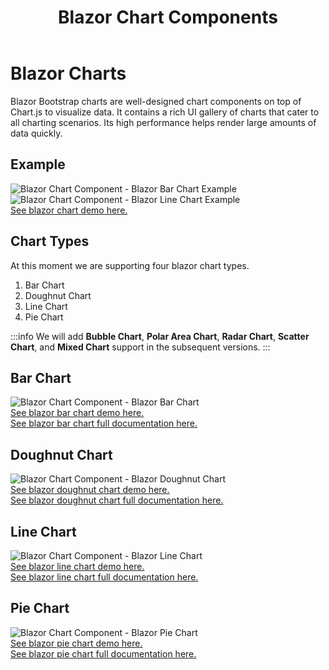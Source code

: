 ﻿---
title: Blazor Chart Components
description: Blazor Bootstrap charts are well-designed chart components on top of Chart.js to visualize data. It contains a rich UI gallery of charts that cater to all charting scenarios. Its high performance helps render large amounts of data quickly.
image: https://i.imgur.com/ATtFiUZ.png

sidebar_label: Charts
sidebar_position: 8
---

# Blazor Charts

Blazor Bootstrap charts are well-designed chart components on top of Chart.js to visualize data. It contains a rich UI gallery of charts that cater to all charting scenarios. Its high performance helps render large amounts of data quickly.

## Example

<img src="https://i.imgur.com/JLV7oss.png" alt="Blazor Chart Component - Blazor Bar Chart Example" />
<br />
<img src="https://i.imgur.com/CzdXpqr.png" alt="Blazor Chart Component - Blazor Line Chart Example" />
<br />
<a href="https://demos.blazorbootstrap.com/charts#bar-chart">See blazor chart demo here.</a>

## Chart Types

At this moment we are supporting four blazor chart types.
1. Bar Chart
1. Doughnut Chart
1. Line Chart
1. Pie Chart

:::info
We will add **Bubble Chart**, **Polar Area Chart**, **Radar Chart**, **Scatter Chart**, and **Mixed Chart** support in the subsequent versions.
:::

## Bar Chart

<img src="https://i.imgur.com/ATtFiUZ.png" alt="Blazor Chart Component - Blazor Bar Chart" />
<br />
<a href="https://demos.blazorbootstrap.com/charts#bar-chart">See blazor bar chart demo here.</a>
<br />
<a href="/docs/data-visualization/bar-chart">See blazor bar chart full documentation here.</a>

## Doughnut Chart

<img src="https://i.imgur.com/HV3pxA3.png" alt="Blazor Chart Component - Blazor Doughnut Chart" />
<br />
<a href="https://demos.blazorbootstrap.com/charts#doughnut-chart">See blazor doughnut chart demo here.</a>
<br />
<a href="/docs/data-visualization/doughnut-chart">See blazor doughnut chart full documentation here.</a>

## Line Chart

<img src="https://i.imgur.com/NjrT5D7.png" alt="Blazor Chart Component - Blazor Line Chart" />
<br />
<a href="https://demos.blazorbootstrap.com/charts#line-chart">See blazor line chart demo here.</a>
<br />
<a href="/docs/data-visualization/line-chart">See blazor line chart full documentation here.</a>

## Pie Chart

<img src="https://i.imgur.com/n5TiPtH.png" alt="Blazor Chart Component - Blazor Pie Chart" />
<br />
<a href="https://demos.blazorbootstrap.com/charts#pie-chart">See blazor pie chart demo here.</a>
<br />
<a href="/docs/data-visualization/pie-chart">See blazor pie chart full documentation here.</a>
